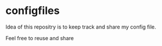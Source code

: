 # configfiles

Idea of this repositry is to keep track and share my config file. 


Feel free to reuse and share
